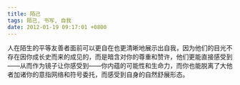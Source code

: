```yaml
---
title: 陌己
tags: 陌己, 书写, 自我
date: 2012-01-19 09:17:01 +0800
---
```



人在陌生的平等友善者面前可以更自在也更清晰地展示出自我，因为他们的目光不存在因你成长史而来的成见的，而是暗含对你的尊重和赞许，他们更能直接感受到——从而作为镜子让你感受到——你内蕴的可能性和生命力，而你也能脱离了大他者加诸你的意指网络和符号委托，而感受到自身的自然舒展形态。

